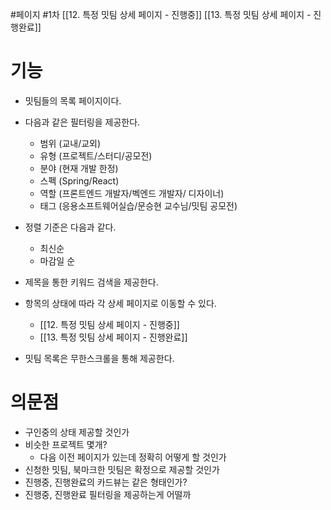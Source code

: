 #페이지 #1차 
[[12. 특정 밋팀 상세 페이지 - 진행중]]
[[13. 특정 밋팀 상세 페이지 - 진행완료]]

# 기능
- 밋팀들의 목록 페이지이다.
-  다음과 같은 필터링을 제공한다.
	- 범위 (교내/교외)
	- 유형 (프로젝트/스터디/공모전)
	- 분야 (현재 개발 한정)
	- 스펙 (Spring/React)
	- 역할 (프론트엔드 개발자/벡엔드 개발자/ 디자이너)
	- 태그 (응용소프트웨어실습/문승현 교수님/밋팀 공모전)
- 정렬 기준은 다음과 같다.
	- 최신순
	- 마감일 순
- 제목을 통한 키워드 검색을 제공한다.

- 항목의 상태에 따라 각 상세 페이지로 이동할 수 있다.
	- [[12. 특정 밋팀 상세 페이지 - 진행중]]
	- [[13. 특정 밋팀 상세 페이지 - 진행완료]]
- 밋팀 목록은 무한스크롤을 통해 제공한다.


# 의문점
- 구인중의 상태 제공할 것인가
- 비슷한 프로젝트 몇개?
	- 다음 이전 페이지가 있는데 정확히 어떻게 할 것인가
- 신청한 밋팀, 북마크한 밋팀은 확정으로 제공할 것인가
- 진행중, 진행완료의 카드뷰는 같은 형태인가?
- 진행중, 진행완료 필터링을 제공하는게 어떨까